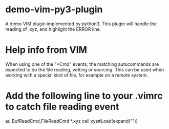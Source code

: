 # demo-vim-py3-plugin
A demo VIM plugin implemented by python3.
This plugin will handle the reading of .xyz, and highlight the ERROR line.

# Help info from VIM
When using one of the "*Cmd" events, the matching autocommands are expected to
do the file reading, writing or sourcing.  This can be used when working with
a special kind of file, for example on a remote system.

# Add the following line to your .vimrc to catch file reading event

au BufReadCmd,FileReadCmd *.xyz call xyz#Load(expand("<amatch>"))
